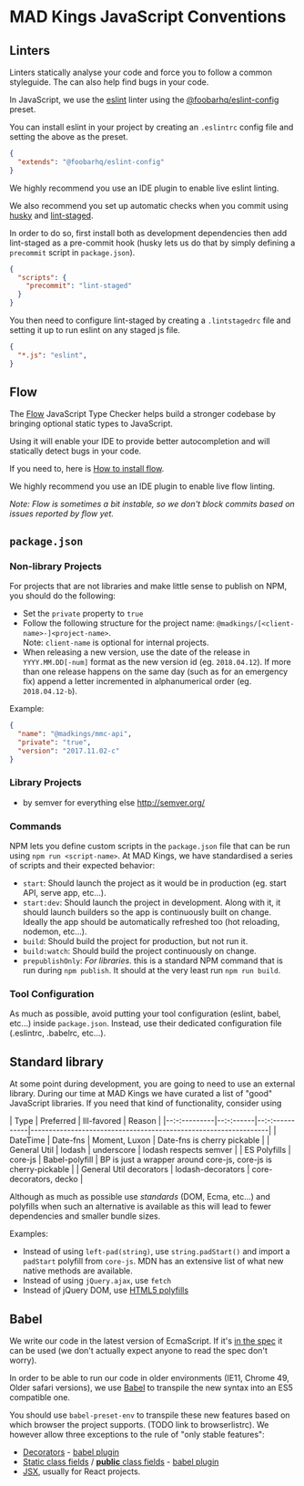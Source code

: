 # MAD Kings JavaScript Conventions

## Linters

Linters statically analyse your code and force you to follow a common styleguide. The can also help find bugs in your code.

In JavaScript, we use the [eslint](https://eslint.org) linter using the [@foobarhq/eslint-config](https://github.com/madkingsag/eslint-config) preset.

You can install eslint in your project by creating an `.eslintrc` config file and setting the above as the preset.

```json
{
  "extends": "@foobarhq/eslint-config"
}
```

We highly recommend you use an IDE plugin to enable live eslint linting.

We also recommend you set up automatic checks when you commit using [husky](https://www.npmjs.com/package/husky) and [lint-staged](https://github.com/okonet/lint-staged).

In order to do so, first install both as development dependencies then add lint-staged as a pre-commit hook (husky lets us do that by simply defining a `precommit` script in `package.json`).

```json
{
  "scripts": {
    "precommit": "lint-staged"
  }
}
```

You then need to configure lint-staged by creating a `.lintstagedrc` file and setting it up to run eslint on any staged js file.

```json
{
  "*.js": "eslint",
}
```

## Flow

The [Flow](https://flow.org/) JavaScript Type Checker helps build a stronger codebase by bringing optional static types to JavaScript.

Using it will enable your IDE to provide better autocompletion and will statically detect bugs in your code.

If you need to, here is [How to install flow](https://flow.org/en/docs/install/).

We highly recommend you use an IDE plugin to enable live flow linting.

*Note: Flow is sometimes a bit instable, so we don't block commits based on issues reported by flow yet.*

## `package.json`

### Non-library Projects

For projects that are not libraries and make little sense to publish on NPM, you should do the following:

- Set the `private` property to `true`
- Follow the following structure for the project name: `@madkings/[<client-name>-]<project-name>`.  
 Note: `client-name` is optional for internal projects.
- When releasing a new version, use the date of the release in `YYYY.MM.DD[-num]` format as the new version id (eg. `2018.04.12`). If more than one release happens on the same day (such as for an emergency fix) append a letter incremented in alphanumerical order (eg. `2018.04.12-b`).

Example:

```json
{
  "name": "@madkings/mmc-api",
  "private": "true",
  "version": "2017.11.02-c"
}
```

### Library Projects

- by semver for everything else http://semver.org/

### Commands

NPM lets you define custom scripts in the `package.json` file that can be run using `npm run <script-name>`. At MAD Kings, we have standardised a series of scripts and their expected behavior:

- `start`: Should launch the project as it would be in production (eg. start API, serve app, etc...).
- `start:dev`: Should launch the project in development. Along with it, it should launch builders so the app is continuously built on change. Ideally the app should be automatically refreshed too (hot reloading, nodemon, etc...).
- `build`: Should build the project for production, but not run it.
- `build:watch`: Should build the project continuously on change.
- `prepublishOnly`: *For libraries*. this is a standard NPM command that is run during `npm publish`. It should at the very least run `npm run build`.

### Tool Configuration

As much as possible, avoid putting your tool configuration (eslint, babel, etc...) inside `package.json`. Instead, use their dedicated configuration file (.eslintrc, .babelrc, etc...).

## Standard library

At some point during development, you are going to need to use an external library. During our time at MAD Kings we have curated a list of "good" JavaScript libraries. If you need that kind of functionality, consider using

| Type         | Preferred | Ill-favored    | Reason                                                          |
|--:-:---------|--:-:------|--:-:-----------|-----------------------------------------------------------------|
| DateTime     | Date-fns  | Moment, Luxon  | Date-fns is cherry pickable                                     |
| General Util | lodash    | underscore     | lodash respects semver                                          |
| ES Polyfills | core-js   | Babel-polyfill | BP is just a wrapper around core-js, core-js is cherry-pickable |
| General Util decorators | lodash-decorators | core-decorators, decko |

Although as much as possible use *standards* (DOM, Ecma, etc...) and polyfills when such an alternative is available as this will lead to fewer dependencies and smaller bundle sizes.

Examples:

- Instead of using `left-pad(string)`, use `string.padStart()` and import a `padStart` polyfill from `core-js`. MDN has an extensive list of what new native methods are available.
- Instead of using `jQuery.ajax`, use `fetch`
- Instead of jQuery DOM, use [HTML5 polyfills](https://github.com/Modernizr/Modernizr/wiki/HTML5-Cross-Browser-Polyfills)

## Babel

We write our code in the latest version of EcmaScript. If it's [in the spec](https://tc39.github.io/ecma262/) it can be used (we don't actually expect anyone to read the spec don't worry).

In order to be able to run our code in older environments (IE11, Chrome 49, Older safari versions), we use [Babel](https://babeljs.io/) to transpile the new syntax into an ES5 compatible one.

You should use `babel-preset-env` to transpile these new features based on which browser the project supports. (TODO link to browserlistrc). We however allow three exceptions to the rule of "only stable features":
- [Decorators](https://github.com/tc39/proposal-decorators) - [babel plugin](https://www.npmjs.com/package/babel-plugin-transform-decorators)
- [Static class fields](https://github.com/tc39/proposal-static-class-features/) / [**public** class fields](https://github.com/tc39/proposal-class-fields) - [babel plugin](https://www.npmjs.com/package/babel-plugin-transform-class-properties)
- [JSX](https://facebook.github.io/jsx/), usually for React projects.
